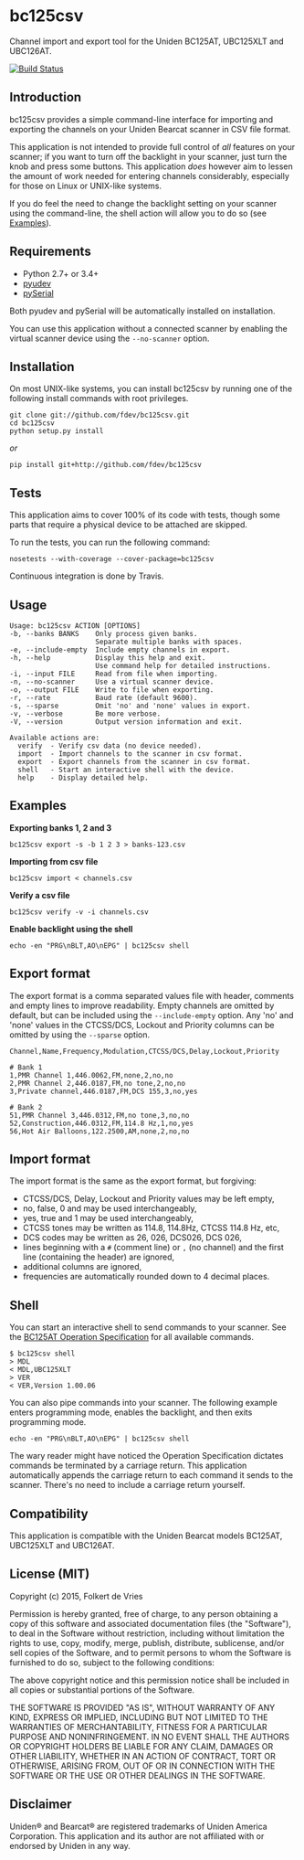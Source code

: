 bc125csv
=============

Channel import and export tool for the Uniden BC125AT, UBC125XLT and UBC126AT.

[![Build Status](https://travis-ci.org/fdev/bc125csv.svg)](https://travis-ci.org/fdev/bc125csv)

Introduction
------------
bc125csv provides a simple command-line interface for importing and 
exporting the channels on your Uniden Bearcat scanner in CSV file format.

This application is not intended to provide full control of *all* features on
your scanner; if you want to turn off the backlight in your scanner, just turn
the knob and press some buttons. This application *does* however aim to lessen
the amount of work needed for entering channels considerably, especially for 
those on Linux or UNIX-like systems.


If you do feel the need to change the backlight setting on your scanner using
the command-line, the shell action will allow you to do so (see [Examples](#examples)).


Requirements
------------

* Python 2.7+ or 3.4+
* [pyudev](https://pyudev.readthedocs.org/)
* [pySerial](http://pyserial.sourceforge.net/)

Both pyudev and pySerial will be automatically installed on installation.

You can use this application without a connected scanner by enabling the virtual
scanner device using the `--no-scanner` option.


Installation
------------

On most UNIX-like systems, you can install bc125csv by running one of the 
following install commands with root privileges.

```
git clone git://github.com/fdev/bc125csv.git
cd bc125csv
python setup.py install
```

*or*

```
pip install git+http://github.com/fdev/bc125csv
```


Tests
-----

This application aims to cover 100% of its code with tests, though some 
parts that require a physical device to be attached are skipped. 

To run the tests, you can run the following command:

```
nosetests --with-coverage --cover-package=bc125csv
```

Continuous integration is done by Travis.


Usage
-----

```
Usage: bc125csv ACTION [OPTIONS]
-b, --banks BANKS    Only process given banks.
                     Separate multiple banks with spaces.
-e, --include-empty  Include empty channels in export.
-h, --help           Display this help and exit.
                     Use command help for detailed instructions.
-i, --input FILE     Read from file when importing.
-n, --no-scanner     Use a virtual scanner device.
-o, --output FILE    Write to file when exporting.
-r, --rate           Baud rate (default 9600).
-s, --sparse         Omit 'no' and 'none' values in export.
-v, --verbose        Be more verbose.
-V, --version        Output version information and exit.

Available actions are:
  verify  - Verify csv data (no device needed).
  import  - Import channels to the scanner in csv format.
  export  - Export channels from the scanner in csv format.
  shell   - Start an interactive shell with the device.
  help    - Display detailed help.
```


Examples
--------

**Exporting banks 1, 2 and 3**
```
bc125csv export -s -b 1 2 3 > banks-123.csv
```

**Importing from csv file**
```
bc125csv import < channels.csv
```

**Verify a csv file**
```
bc125csv verify -v -i channels.csv
```

**Enable backlight using the shell**
```
echo -en "PRG\nBLT,AO\nEPG" | bc125csv shell
```


Export format
-------------

The export format is a comma separated values file with header,
comments and empty lines to improve readability. Empty channels
are omitted by default, but can be included using the `--include-empty` 
option. Any 'no' and 'none' values in the CTCSS/DCS, Lockout and 
Priority columns can be omitted by using the `--sparse` option.


```
Channel,Name,Frequency,Modulation,CTCSS/DCS,Delay,Lockout,Priority

# Bank 1
1,PMR Channel 1,446.0062,FM,none,2,no,no
2,PMR Channel 2,446.0187,FM,no tone,2,no,no
3,Private channel,446.0187,FM,DCS 155,3,no,yes

# Bank 2
51,PMR Channel 3,446.0312,FM,no tone,3,no,no
52,Construction,446.0312,FM,114.8 Hz,1,no,yes
56,Hot Air Balloons,122.2500,AM,none,2,no,no
```


Import format
-------------

The import format is the same as the export format, but forgiving:

 * CTCSS/DCS, Delay, Lockout and Priority values may be left empty,
 * no, false, 0 and <empty> may be used interchangeably,
 * yes, true and 1 may be used interchangeably,
 * CTCSS tones may be written as 114.8, 114.8Hz, CTCSS 114.8 Hz, etc,
 * DCS codes may be written as 26, 026, DCS026, DCS 026,
 * lines beginning with a `#` (comment line) or `,` (no channel) and 
   the first line (containing the header) are ignored,
 * additional columns are ignored,
 * frequencies are automatically rounded down to 4 decimal places.


Shell
-----
You can start an interactive shell to send commands to your scanner.
See the [BC125AT Operation Specification][proto] for all available commands.

```
$ bc125csv shell
> MDL
< MDL,UBC125XLT
> VER
< VER,Version 1.00.06
```

You can also pipe commands into your scanner. The following example enters
programming mode, enables the backlight, and then exits programming mode.

```
echo -en "PRG\nBLT,AO\nEPG" | bc125csv shell
```

The wary reader might have noticed the Operation Specification dictates commands
be terminated by a carriage return. This application automatically appends the
carriage return to each command it sends to the scanner. There's no need to
include a carriage return yourself.


Compatibility
-------------

This application is compatible with the Uniden Bearcat models BC125AT, UBC125XLT
and UBC126AT.


License (MIT)
-------------

Copyright (c) 2015, Folkert de Vries

Permission is hereby granted, free of charge, to any person obtaining a copy
of this software and associated documentation files (the "Software"), to deal
in the Software without restriction, including without limitation the rights
to use, copy, modify, merge, publish, distribute, sublicense, and/or sell
copies of the Software, and to permit persons to whom the Software is
furnished to do so, subject to the following conditions:

The above copyright notice and this permission notice shall be included in all
copies or substantial portions of the Software.

THE SOFTWARE IS PROVIDED "AS IS", WITHOUT WARRANTY OF ANY KIND, EXPRESS OR
IMPLIED, INCLUDING BUT NOT LIMITED TO THE WARRANTIES OF MERCHANTABILITY,
FITNESS FOR A PARTICULAR PURPOSE AND NONINFRINGEMENT. IN NO EVENT SHALL THE
AUTHORS OR COPYRIGHT HOLDERS BE LIABLE FOR ANY CLAIM, DAMAGES OR OTHER
LIABILITY, WHETHER IN AN ACTION OF CONTRACT, TORT OR OTHERWISE, ARISING FROM,
OUT OF OR IN CONNECTION WITH THE SOFTWARE OR THE USE OR OTHER DEALINGS IN THE
SOFTWARE.


Disclaimer
----------

Uniden® and Bearcat® are registered trademarks of Uniden America Corporation. 
This application and its author are not affiliated with or endorsed by Uniden
in any way.


[proto]: http://info.uniden.com/twiki/pub/UnidenMan4/BC125AT/BC125AT_Protocol.pdf
